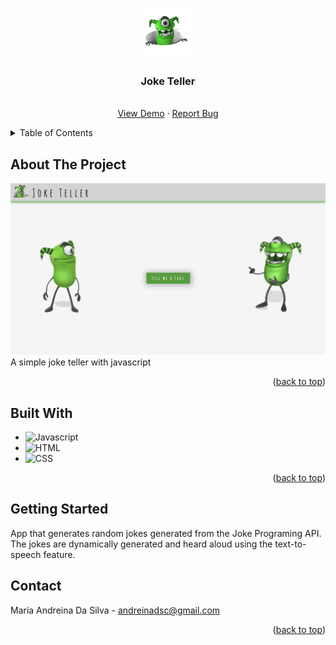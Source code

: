 <a name="readme-top"></a>

<!-- PROJECT LOGO -->
<br />
<div align="center">

  <img src="resources/main_logo.png" alt="Logo" width="80" height="80" />
  <h3 align="center">Joke Teller</h3>
  <p align="center">
    <br />
    <a href="https://andreinadsc.github.io/joke-teller/">View Demo</a>
    ·
    <a href="https://github.com/andreinadsc/math-spring-game/issues">Report Bug</a>
  </p>
</div>

<details>
  <summary>Table of Contents</summary>
  <ol>
    <li>
      <a href="#about-the-project">About The Project</a>
    </li>
    <li>
        <a href="#built-with">Built With</a>
    </li>
    <li>
      <a href="#getting-started">Getting Started</a>
    </li>
    <li><a href="#contact">Contact</a></li>
  </ol>
</details>

## About The Project

![screenshot](resources/Screenshot.png)
A simple joke teller with javascript

<p align="right">(<a href="#readme-top">back to top</a>)</p>

## Built With

* ![Javascript](https://img.shields.io/badge/javascript-000000?style=for-the-badge&logo=javascript&logoColor=white)
* ![HTML](https://img.shields.io/badge/html-000000?style=for-the-badge&logo=html5&logoColor=white)
* ![CSS](https://img.shields.io/badge/ccs-000000?style=for-the-badge&logo=css3&logoColor=white)


<p align="right">(<a href="#readme-top">back to top</a>)</p>

<!-- GETTING STARTED -->

## Getting Started

App that generates random jokes generated from the Joke Programing API. The jokes are dynamically generated and heard aloud using the text-to-speech feature. 

<!-- CONTACT -->

## Contact

María Andreina Da Silva - andreinadsc@gmail.com

<p align="right">(<a href="#readme-top">back to top</a>)</p>
